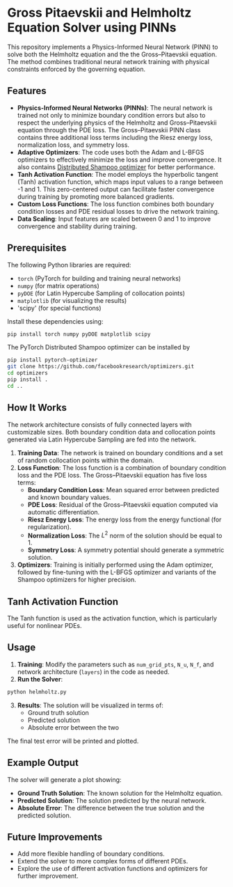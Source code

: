 # Gross Pitaevskii and Helmholtz Equation Solver using PINNs

This repository implements a Physics-Informed Neural Network (PINN) to solve both the Helmholtz equation and the the Gross–Pitaevskii equation. The method combines traditional neural network training with physical constraints enforced by the governing equation.

## Features

- **Physics-Informed Neural Networks (PINNs)**: The neural network is trained not only to minimize boundary condition errors but also to respect the underlying physics of the Helmholtz and Gross–Pitaevskii equation through the PDE loss. The Gross–Pitaevskii PINN class contains three additional loss terms including the Riesz energy loss, normalization loss, and symmetry loss.
- **Adaptive Optimizers**: The code uses both the Adam and L-BFGS optimizers to effectively minimize the loss and improve convergence. It also contains [Distributed Shampoo optimizer](https://github.com/facebookresearch/optimizers/tree/main) for better performance.
- **Tanh Activation Function**: The model employs the hyperbolic tangent (Tanh) activation function, which maps input values to a range between -1 and 1. This zero-centered output can facilitate faster convergence during training by promoting more balanced gradients.
- **Custom Loss Functions**: The loss function combines both boundary condition losses and PDE residual losses to drive the network training.
- **Data Scaling**: Input features are scaled between 0 and 1 to improve convergence and stability during training.

## Prerequisites

The following Python libraries are required:

- `torch` (PyTorch for building and training neural networks)
- `numpy` (for matrix operations)
- `pyDOE` (for Latin Hypercube Sampling of collocation points)
- `matplotlib` (for visualizing the results)
- 'scipy' (for special functions)

Install these dependencies using:

```bash
pip install torch numpy pyDOE matplotlib scipy
```

The PyTorch Distributed Shampoo optimizer can be installed by

```bash
pip install pytorch-optimizer
git clone https://github.com/facebookresearch/optimizers.git
cd optimizers
pip install .
cd ..
```

## How It Works

The network architecture consists of fully connected layers with customizable sizes. Both boundary condition data and collocation points generated via Latin Hypercube Sampling are fed into the network.

1. **Training Data**: The network is trained on boundary conditions and a set of random collocation points within the domain.
2. **Loss Function**: The loss function is a combination of boundary condition loss and the PDE loss. The Gross–Pitaevskii equation has five loss terms:
   - **Boundary Condition Loss**: Mean squared error between predicted and known boundary values.
   - **PDE Loss**: Residual of the Gross–Pitaevskii equation computed via automatic differentiation.
   - **Riesz Energy Loss**: The energy loss from the energy functional (for regularization).
   - **Normalization Loss**: The $L^2$ norm of the solution should be equal to $1$.
   - **Symmetry Loss**: A symmetry potential should generate a symmetric solution.
3. **Optimizers**: Training is initially performed using the Adam optimizer, followed by fine-tuning with the L-BFGS optimizer and variants of the Shampoo optimizers for higher precision.

## Tanh Activation Function

The Tanh function is used as the activation function, which is particularly useful for nonlinear PDEs.

## Usage

1. **Training**: Modify the parameters such as `num_grid_pts`, `N_u`, `N_f`, and network architecture (`layers`) in the code as needed.
2. **Run the Solver**:

```bash
python helmholtz.py
```
3. **Results**: The solution will be visualized in terms of:
   - Ground truth solution
   - Predicted solution
   - Absolute error between the two

The final test error will be printed and plotted.

## Example Output

The solver will generate a plot showing:

- **Ground Truth Solution**: The known solution for the Helmholtz equation.
- **Predicted Solution**: The solution predicted by the neural network.
- **Absolute Error**: The difference between the true solution and the predicted solution.

## Future Improvements

- Add more flexible handling of boundary conditions.
- Extend the solver to more complex forms of different PDEs.
- Explore the use of different activation functions and optimizers for further improvement.
